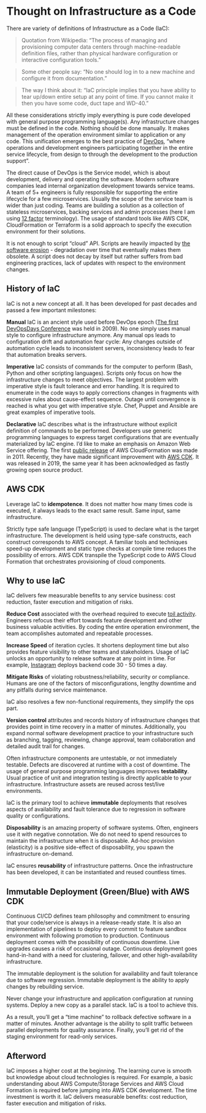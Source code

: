 # Thought on Infrastructure as a Code

There are variety of definitions of Infrastructure as a Code (IaC):

> Quotation from Wikipedia: “The process of managing and provisioning computer data centers through machine-readable definition files, rather than physical hardware configuration or interactive configuration tools.”

> Some other people say: “No one should log in to a new machine and configure it from documentation.”

> The way I think about it: “IaC principle implies that you have ability to tear up/down entire setup at any point of time. If you cannot make it then you have some code, duct tape and WD-40.”

All these considerations strictly imply everything is pure code developed with general purpose programming language(s). Any infrastructure changes must be defined in the code. Nothing should be done manually. It makes management of the operation environment similar to application or any code. This unification emerges to the best practice of [DevOps](https://medium.com/it-dead-inside/devops-is-a-matter-of-attitude-as-much-as-aptitude-339a59b942b9), “where operations and development engineers participating together in the entire service lifecycle, from design to through the development to the production support”.

The direct cause of DevOps is the Service model, which is about development, delivery and operating the software. Modern software companies lead internal organization development towards service teams. A team of 5+ engineers is fully responsible for supporting the entire lifecycle for a few microservices. Usually the scope of the service team is wider than just coding. Teams are building a solution as a collection of stateless microservices, backing services and admin processes (here I am using [12 factor](https://12factor.net/) terminology). The usage of standard tools like AWS CDK, CloudFormation or Terraform is a solid approach to specify the execution environment for their solutions.

It is not enough to script “cloud” API. Scripts are heavily impacted by [the software erosion](https://en.wikipedia.org/wiki/Software_rot) - degradation over time that eventually makes them obsolete. A script does not decay by itself but rather suffers from bad engineering practices, lack of updates with respect to the environment changes.

## History of IaC

IaC is not a new concept at all. It has been developed for past decades and passed a few important milestones: 

**Manual** IaC is an ancient style used before DevOps epoch ([The first DevOpsDays Conference](https://devops.com/the-origins-of-devops-whats-in-a-name/) was held in 2009). No one simply uses manual style to configure infrastructure anymore. Any manual ops leads to configuration drift and automation fear cycle: Any changes outside of automation cycle leads to inconsistent servers, inconsistency leads to fear that automation breaks servers.

**Imperative** IaC consists of commands for the computer to perform (Bash, Python and other scripting languages). Scripts only focus on how the infrastructure changes to meet objectives. The largest problem with imperative style is fault tolerance and error handling. It is required to enumerate in the code ways to apply corrections changes in fragments with excessive rules about cause-effect sequence. Outage until convergence is reached is what you get with imperative style. Chef, Puppet and Ansible are great examples of imperative tools. 

**Declarative** IaC describes what is the infrastructure without explicit definition of commands to be performed. Developers use generic programming languages to express target configurations that are eventually materialized by IaC engine. I’d like to make an emphasis on Amazon Web Service offering. The first [public release](https://docs.aws.amazon.com/AWSCloudFormation/latest/UserGuide/ReleaseHistory.html) of AWS CloudFormation was made in 2011. Recently, they have made significant improvement with [AWS CDK](https://github.com/aws/aws-cdk). It was released in 2019, the same year it has been acknowledged as fastly growing open source product.

## AWS CDK

Leverage IaC to **idempotence**. It does not matter how many times code is executed, it always leads to the exact same result. Same input, same infrastructure. 

Strictly type safe language (TypeScript) is used to declare what is the target infrastructure. The development is held using type-safe constructs, each construct corresponds to AWS concept. A familiar tools and techniques speed-up development and static type checks at compile time reduces the possibility of errors. AWS CDK transpile the TypeScript code to AWS Cloud Formation that orchestrates provisioning of cloud components.

## Why to use IaC

IaC delivers few measurable benefits to any service business: cost reduction, faster execution and mitigation of risks. 

**Reduce Cost** associated with the overhead required to execute [toil activity](https://landing.google.com/sre/workbook/chapters/eliminating-toil/). Engineers refocus their effort towards feature development and other business valuable activities. By coding the entire operation environment, the team accomplishes automated and repeatable processes.

**Increase Speed** of iteration cycles. It shortens deployment time but also provides feature visibility to other teams and stakeholders. Usage of IaC unlocks an opportunity to release software at any point in time. For example, [Instagram](https://instagram-engineering.com/continuous-deployment-at-instagram-1e18548f01d1) deploys backend code 30 - 50 times a day.

**Mitigate Risks** of violating robustness/reliability, security or compliance. Humans are one of the factors of misconfigurations, lengthy downtime and any pitfalls during service maintenance. 

IaC also resolves a few non-functional requirements, they simplify the ops part.

**Version control** attributes and records history of infrastructure changes that provides point in time recovery in a matter of minutes. Additionally, you expand normal software development practice to your infrastructure such as branching, tagging, reviewing, change approval, team collaboration and detailed audit trail for changes.

Often infrastructure components are untestable, or not immediately testable. Defects are discovered at runtime with a cost of downtime. The usage of general purpose programming languages improves **testability**. Usual practice of unit and integration testing is directly applicable to your infrastructure. Infrastructure assets are reused across test/live environments. 

IaC is the primary tool to achieve **immutable** deployments that resolves aspects of availability and fault tolerance due to regression in software quality or configurations. 

**Disposability** is an amazing property of software systems. Often, engineers use it with negative connotation. We do not need to spend resources to maintain the infrastructure when it is disposable. Ad-hoc provision (elasticity) is a positive side-effect of disposability, you spawn the infrastructure on-demand. 

IaC ensures **reusability** of infrastructure patterns. Once the infrastructure has been developed, it can be instantiated and reused countless times.

## Immutable Deployment (Green/Blue) with AWS CDK

Continuous CI/CD defines team philosophy and commitment to ensuring that your code/service is always in a release-ready state. It is also an implementation of pipelines to deploy every commit to feature sandbox environment with following promotion to production. Continuous deployment comes with the possibility of continuous downtime. Live upgrades causes a risk of occasional outage. Continuous deployment goes hand-in-hand with a need for clustering, failover, and other high-availability infrastructure. 

The immutable deployment is the solution for availability and fault tolerance due to software regression. Immutable deployment is the ability to apply changes by rebuilding service. 

Never change your infrastructure and application configuration at running systems. Deploy a new copy as a parallel stack. IaC is a tool to achieve this. 

As a result, you’ll get a “time machine” to rollback defective software in a matter of minutes. Another advantage is the ability to split traffic between parallel deployments for quality assurance. Finally, you’ll get rid of the staging environment for read-only services.


## Afterword

IaC imposes a higher cost at the beginning. The learning curve is smooth but knowledge about cloud technologies is required. For example, a basic understanding about AWS Compute/Storage Services and AWS Cloud Formation is required before jumping into AWS CDK development. The time investment is worth it. IaC delivers measurable benefits: cost reduction, faster execution and mitigation of risks.

